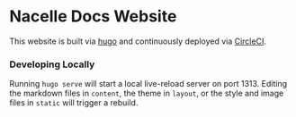 # Nacelle Docs Website

This website is built via [hugo](https://gohugo.io/) and continuously deployed via [CircleCI](https://circleci.com/).

### Developing Locally

Running `hugo serve` will start a local live-reload server on port 1313. Editing the markdown files in `content`, the theme in `layout`, or the style and image files in `static` will trigger a rebuild.
